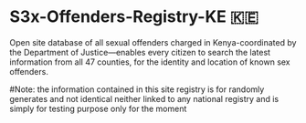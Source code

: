 # S3x-Offenders-Registry-KE 🇰🇪
Open site database of all sexual offenders charged in Kenya-coordinated by the Department of Justice—enables every citizen to search the latest information from all 47 counties, for the identity and location of known sex offenders.

#Note: 
the information contained in this site registry is for randomly generates and not identical neither linked to any national registry and is simply for testing purpose only for the moment
